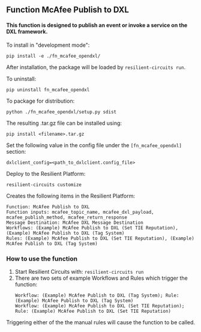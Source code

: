 ## Function McAfee Publish to DXL
#### This function is designed to publish an event or invoke a service on the DXL framework.


To install in "development mode":

    pip install -e ./fn_mcafee_opendxl/

After installation, the package will be loaded by `resilient-circuits run`.


To uninstall:

    pip uninstall fn_mcafee_opendxl


To package for distribution:

    python ./fn_mcafee_opendxl/setup.py sdist

The resulting .tar.gz file can be installed using:

    pip install <filename>.tar.gz

Set the following value in the config file under the `[fn_mcafee_opendxl]` section:

    dxlclient_config=<path_to_dxlclient.config_file>
    
Deploy to the Resilient Platform:

    resilient-circuits customize

Creates the following items in the Resilient Platform:

    Function: McAfee Publish to DXL
    Function inputs: mcafee_topic_name, mcafee_dxl_payload, mcafee_publish_method, mcafee_return_response
    Message Destination: McAfee DXL Message Destination
    Workflows: (Example) McAfee Publish to DXL (Set TIE Reputation), (Example) McAfee Publish to DXL (Tag System)
    Rules: (Example) McAfee Publish to DXL (Set TIE Reputation), (Example) McAfee Publish to DXL (Tag System)

### How to use the function
1. Start Resilient Circuits with: `resilient-circuits run`
2. There are two sets of example Workflows and Rules which trigger the function:
    ```
    Workflow: (Example) McAfee Publish to DXL (Tag System); Rule: (Example) McAfee Publish to DXL (Tag System)
    Workflow: (Example) McAfee Publish to DXL (Set TIE Reputation); Rule: (Example) McAfee Publish to DXL (Set TIE Reputation)
    ```
Triggering either of the the manual rules will cause the function to be called.
